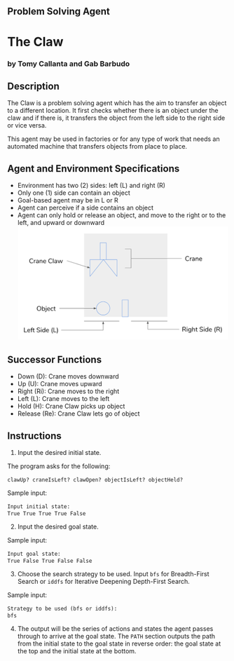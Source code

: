 ## Problem Solving Agent
# The Claw
### by Tomy Callanta and Gab Barbudo

## Description
The Claw is a problem solving agent which has the aim to transfer an object to a different location. It first checks whether there is an object under the claw and if there is, it transfers the object from the left side to the right side or vice versa.

This agent may be used in factories or for any type of work that needs an automated machine that transfers objects from place to place.

## Agent and Environment Specifications
- Environment has two (2) sides: left (L) and right (R)
- Only one (1) side can contain an object
- Goal-based agent may be in L or R
- Agent can perceive if a side contains an object
- Agent can only hold or release an object, and move to the right or to the left, and upward or downward
![The Claw](/images/agent.png)

## Successor Functions
- Down (D): Crane moves downward
- Up (U): Crane moves upward
- Right (Ri): Crane moves to the right
- Left (L): Crane moves to the left
- Hold (H): Crane Claw picks up object
- Release (Re): Crane Claw lets go of object

## Instructions
1. Input the desired initial state.

The program asks for the following:

```
clawUp? craneIsLeft? clawOpen? objectIsLeft? objectHeld?
```
Sample input:
```
Input initial state:
True True True True False
```

2. Input the desired goal state.

Sample input:
```
Input goal state:
True False True False False
```
3. Choose the search strategy to be used. Input `bfs` for Breadth-First Search or `iddfs` for Iterative Deepening Depth-First Search.

Sample input:
```
Strategy to be used (bfs or iddfs):
bfs
```
4. The output will be the series of actions and states the agent passes through to arrive at the goal state. The `PATH` section outputs the path from the initial state to the goal state in reverse order: the goal state at the top and the initial state at the bottom.